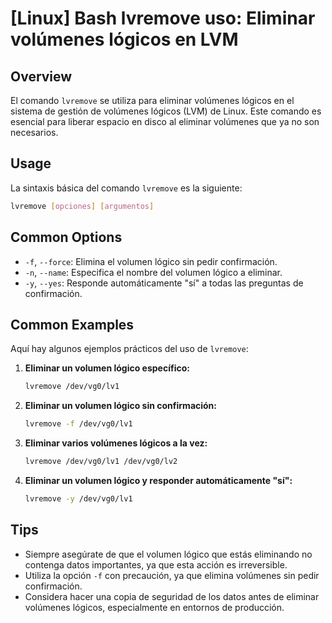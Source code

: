 # [Linux] Bash lvremove uso: Eliminar volúmenes lógicos en LVM

## Overview
El comando `lvremove` se utiliza para eliminar volúmenes lógicos en el sistema de gestión de volúmenes lógicos (LVM) de Linux. Este comando es esencial para liberar espacio en disco al eliminar volúmenes que ya no son necesarios.

## Usage
La sintaxis básica del comando `lvremove` es la siguiente:

```bash
lvremove [opciones] [argumentos]
```

## Common Options
- `-f`, `--force`: Elimina el volumen lógico sin pedir confirmación.
- `-n`, `--name`: Especifica el nombre del volumen lógico a eliminar.
- `-y`, `--yes`: Responde automáticamente "sí" a todas las preguntas de confirmación.

## Common Examples
Aquí hay algunos ejemplos prácticos del uso de `lvremove`:

1. **Eliminar un volumen lógico específico:**
   ```bash
   lvremove /dev/vg0/lv1
   ```

2. **Eliminar un volumen lógico sin confirmación:**
   ```bash
   lvremove -f /dev/vg0/lv1
   ```

3. **Eliminar varios volúmenes lógicos a la vez:**
   ```bash
   lvremove /dev/vg0/lv1 /dev/vg0/lv2
   ```

4. **Eliminar un volumen lógico y responder automáticamente "sí":**
   ```bash
   lvremove -y /dev/vg0/lv1
   ```

## Tips
- Siempre asegúrate de que el volumen lógico que estás eliminando no contenga datos importantes, ya que esta acción es irreversible.
- Utiliza la opción `-f` con precaución, ya que elimina volúmenes sin pedir confirmación.
- Considera hacer una copia de seguridad de los datos antes de eliminar volúmenes lógicos, especialmente en entornos de producción.